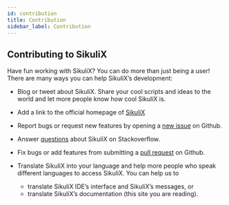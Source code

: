 ```yaml
---
id: contribution
title: Contribution
sidebar_label: Contribution
---
```


## Contributing to SikuliX

Have fun working with SikuliX? You can do more than just being a user! There are many ways you can help SikuliX’s development:

- Blog or tweet about SikuliX. Share your cool scripts and ideas to the world and let more people know how cool SikuliX is.

- Add a link to the official homepage of [SikuliX](http://sikulix.com)

- Report bugs or request new features by opening a [new issue](https://github.com/RaiMan/SikuliX1/issues) on Github.

- Answer [questions](https://stackoverflow.com/questions/tagged/sikuli-x) about SikuliX on Stackoverflow. 

- Fix bugs or add features from submitting a [pull request](https://github.com/RaiMan/SikuliX1/pulls) on Github.

- Translate SikuliX into your language and help more people who speak different languages to access SikuliX. You can help us to

   - translate SikuliX IDE’s interface and SikuliX’s messages, or
   - translate SikuliX’s documentation (this site you are reading).
  
